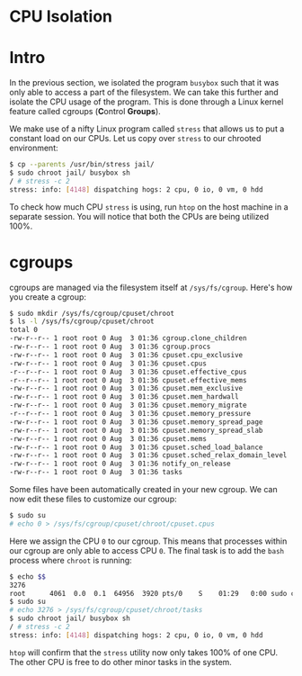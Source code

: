 CPU Isolation
=============

# Intro

In the previous section, we isolated the program `busybox` such that it was only able to access a part of the filesystem. We can take this further and isolate the CPU usage of the program. This is done through a Linux kernel feature called cgroups (**C**ontrol **Groups**).

We make use of a nifty Linux program called `stress` that allows us to put a constant load on our CPUs. Let us copy over `stress` to our chrooted environment:

```bash
$ cp --parents /usr/bin/stress jail/
$ sudo chroot jail/ busybox sh
/ # stress -c 2
stress: info: [4148] dispatching hogs: 2 cpu, 0 io, 0 vm, 0 hdd
```

To check how much CPU `stress` is using, run `htop` on the host machine in a separate session. You will notice that both the CPUs are being utilized 100%.

# cgroups

cgroups are managed via the filesystem itself at `/sys/fs/cgroup`. Here's how you create a cgroup:

```bash
$ sudo mkdir /sys/fs/cgroup/cpuset/chroot
$ ls -l /sys/fs/cgroup/cpuset/chroot
total 0
-rw-r--r-- 1 root root 0 Aug  3 01:36 cgroup.clone_children
-rw-r--r-- 1 root root 0 Aug  3 01:36 cgroup.procs
-rw-r--r-- 1 root root 0 Aug  3 01:36 cpuset.cpu_exclusive
-rw-r--r-- 1 root root 0 Aug  3 01:36 cpuset.cpus
-r--r--r-- 1 root root 0 Aug  3 01:36 cpuset.effective_cpus
-r--r--r-- 1 root root 0 Aug  3 01:36 cpuset.effective_mems
-rw-r--r-- 1 root root 0 Aug  3 01:36 cpuset.mem_exclusive
-rw-r--r-- 1 root root 0 Aug  3 01:36 cpuset.mem_hardwall
-rw-r--r-- 1 root root 0 Aug  3 01:36 cpuset.memory_migrate
-r--r--r-- 1 root root 0 Aug  3 01:36 cpuset.memory_pressure
-rw-r--r-- 1 root root 0 Aug  3 01:36 cpuset.memory_spread_page
-rw-r--r-- 1 root root 0 Aug  3 01:36 cpuset.memory_spread_slab
-rw-r--r-- 1 root root 0 Aug  3 01:36 cpuset.mems
-rw-r--r-- 1 root root 0 Aug  3 01:36 cpuset.sched_load_balance
-rw-r--r-- 1 root root 0 Aug  3 01:36 cpuset.sched_relax_domain_level
-rw-r--r-- 1 root root 0 Aug  3 01:36 notify_on_release
-rw-r--r-- 1 root root 0 Aug  3 01:36 tasks
```

Some files have been automatically created in your new cgroup. We can now edit these files to customize our cgroup:

```bash
$ sudo su
# echo 0 > /sys/fs/cgroup/cpuset/chroot/cpuset.cpus
```

Here we assign the CPU `0` to our cgroup. This means that processes within our cgroup are only able to access CPU `0`. The final task is to add the `bash` process where `chroot` is running:

```bash
$ echo $$
3276
root      4061  0.0  0.1  64956  3920 pts/0    S    01:29   0:00 sudo chroot jail/ busybox sh
$ sudo su
# echo 3276 > /sys/fs/cgroup/cpuset/chroot/tasks
$ sudo chroot jail/ busybox sh
/ # stress -c 2
stress: info: [4148] dispatching hogs: 2 cpu, 0 io, 0 vm, 0 hdd
```

`htop` will confirm that the `stress` utility now only takes 100% of one CPU. The other CPU is free to do other minor tasks in the system.
